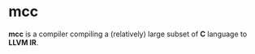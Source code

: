 # mcc

**mcc** is a compiler compiling a (relatively) large subset of **C** language to **LLVM IR**. 
           
